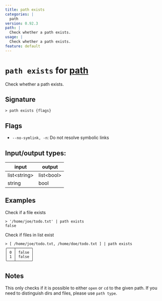 ```yaml
---
title: path exists
categories: |
  path
version: 0.92.3
path: |
  Check whether a path exists.
usage: |
  Check whether a path exists.
feature: default
---
```

<!-- This file is automatically generated. Please edit the command in https://github.com/nushell/nushell instead. -->

# `path exists` for [path](/commands/categories/path.md)

<div class='command-title'>Check whether a path exists.</div>

## Signature

```> path exists {flags} ```

## Flags

 -  `--no-symlink, -n`: Do not resolve symbolic links


## Input/output types:

| input        | output     |
| ------------ | ---------- |
| list\<string\> | list\<bool\> |
| string       | bool       |
## Examples

Check if a file exists
```nu
> '/home/joe/todo.txt' | path exists
false
```

Check if files in list exist
```nu
> [ /home/joe/todo.txt, /home/doe/todo.txt ] | path exists
╭───┬───────╮
│ 0 │ false │
│ 1 │ false │
╰───┴───────╯

```

## Notes
This only checks if it is possible to either `open` or `cd` to the given path.
If you need to distinguish dirs and files, please use `path type`.